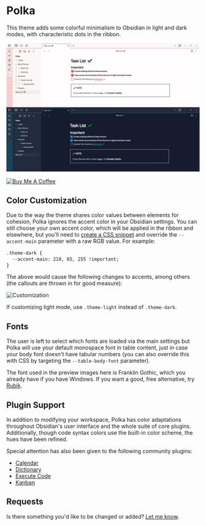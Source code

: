 # Polka

This theme adds some colorful minimalism to Obsidian in light and dark modes, with characteristic dots in the ribbon.

![Preview](polka.png)

<a href="https://www.buymeacoffee.com/callumhackett" target="_blank"><img src="https://cdn.buymeacoffee.com/buttons/v2/default-yellow.png" alt="Buy Me A Coffee" style="height: 60px !important;width: 217px !important;" ></a>

## Color Customization

Due to the way the theme shares color values between elements for cohesion, Polka ignores the accent color in your Obsidian settings. You can still choose your own accent color, which will be applied in the ribbon and elsewhere, but you'll need to [create a CSS snippet](https://help.obsidian.md/Extending+Obsidian/CSS+snippets) and override the `--accent-main` parameter with a raw RGB value. For example:

```
.theme-dark {
  --accent-main: 210, 65, 255 !important;
}
```

The above would cause the following changes to accents, among others (the callouts are thrown in for good measure):

![Customization](color_customization.png)

If customizing light mode, use `.theme-light` instead of `.theme-dark`.

## Fonts

The user is left to select which fonts are loaded via the main settings but Polka will use your default monospace font in table content, just in case your body font doesn't have tabular numbers (you can also override this with CSS by targeting the `--table-body-font` parameter).

The font used in the preview images here is Franklin Gothic, which you already have if you have Windows. If you want a good, free alternative, try [Rubik](https://fonts.google.com/specimen/Rubik).

## Plugin Support

In addition to modifying your workspace, Polka has color adaptations throughout Obsidian's user interface and the whole suite of core plugins. Additionally, though code syntax colors use the built-in color scheme, the hues have been refined.

Special attention has also been given to the following community plugins:

- [Calendar](https://github.com/liamcain/obsidian-calendar-plugin)
- [Dictionary](https://github.com/phibr0/obsidian-dictionary)
- [Execute Code](https://github.com/twibiral/obsidian-execute-code)
- [Kanban](https://github.com/mgmeyers/obsidian-kanban)

## Requests

Is there something you'd like to be changed or added? [Let me know](https://github.com/callumhackett/obsidian_polka_theme).
